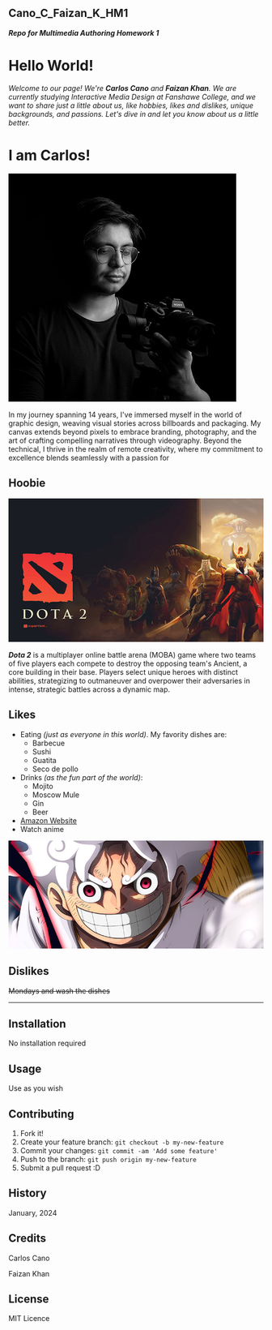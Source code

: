 ## **Cano_C_Faizan_K_HM1**
***Repo for Multimedia Authoring Homework 1***

# Hello World!

*Welcome to our page! We're **Carlos Cano** and **Faizan Khan**. We are currently studying Interactive Media Design at Fanshawe College, and we want to share just a little about us, like hobbies, likes and dislikes, unique backgrounds, and passions.
Let's dive in and let you know about us a little better.*

# I am Carlos!

![Carlos Cano](images/carlos_pic.jpg)

In my journey spanning 14 years, I've immersed myself in the world of graphic design, weaving visual stories across billboards and packaging. My canvas extends beyond pixels to embrace branding, photography, and the art of crafting compelling narratives through videography. Beyond the technical, I thrive in the realm of remote creativity, where my commitment to excellence blends seamlessly with a passion for 

## Hoobie

![Dota 2](images/dota2.jpg)

***Dota 2*** is a multiplayer online battle arena (MOBA) game where two teams of five players each compete to destroy the opposing team's Ancient, a core building in their base. Players select unique heroes with distinct abilities, strategizing to outmaneuver and overpower their adversaries in intense, strategic battles across a dynamic map.

## Likes
- Eating *(just as everyone in this world)*. My favority dishes are:
  - Barbecue
  - Sushi
  - Guatita
  - Seco de pollo
- Drinks *(as the fun part of the world)*:
  - Mojito
  - Moscow Mule
  - Gin
  - Beer
- [Amazon Website](http://www.amazon.ca)
- Watch anime

![Luffy](images/Luffy.jpg)

## Dislikes

~~Mondays and wash the dishes~~

<!-- Start here with your info -->


___
## Installation
No installation required
## Usage
Use as you wish
## Contributing
1. Fork it!
2. Create your feature branch: `git checkout -b my-new-feature`
3. Commit your changes: `git commit -am 'Add some feature'`
4. Push to the branch: `git push origin my-new-feature`
5. Submit a pull request :D
## History
January, 2024
## Credits
Carlos Cano

Faizan Khan
## License
MIT Licence